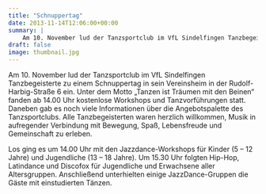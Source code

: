 ```yaml
---
title: "Schnuppertag"
date: 2013-11-14T12:06:00+00:00
summary: |
    Am 10. November lud der Tanzsportclub im VfL Sindelfingen Tanzbegeisterte zu einem Schnuppertag in sein Vereinsheim in der Rudolf-Harbig-Straße 6 ein. Unter dem Motto „Tanzen ist Träumen mit den Beinen“ fanden ab 14.00 Uhr kostenlose Workshops und Tanzvorführungen statt.
draft: false
image: thumbnail.jpg
---
```


Am 10. November lud der Tanzsportclub im VfL Sindelfingen Tanzbegeisterte zu einem Schnuppertag in sein Vereinsheim in der Rudolf-Harbig-Straße 6 ein. Unter dem Motto „Tanzen ist Träumen mit den Beinen“ fanden ab 14.00 Uhr kostenlose Workshops und Tanzvorführungen statt. Daneben gab es noch viele Informationen über die Angebotspalette des Tanzsportclubs. Alle Tanzbegeisterten waren herzlich willkommen, Musik in aufregender Verbindung mit Bewegung, Spaß, Lebensfreude und Gemeinschaft zu erleben.

Los ging es um 14.00 Uhr mit den Jazzdance-Workshops für Kinder (5 – 12 Jahre) und Jugendliche (13 – 18 Jahre). Um 15.30 Uhr folgten Hip-Hop, Latindance und Discofox für Jugendliche und Erwachsene aller Altersgruppen. Anschließend unterhielten einige JazzDance-Gruppen die Gäste mit einstudierten Tänzen.


